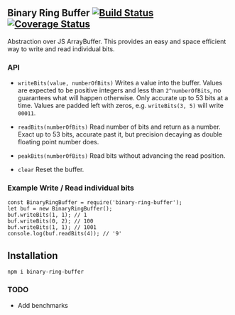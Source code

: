 ## Binary Ring Buffer [![Build Status](https://travis-ci.org/joemccourt/binary-ring-buffer.svg?branch=master)](https://travis-ci.org/joemccourt/binary-ring-buffer) [![Coverage Status](https://coveralls.io/repos/github/joemccourt/binary-ring-buffer/badge.svg?branch=master)](https://coveralls.io/github/joemccourt/binary-ring-buffer?branch=master)

Abstraction over JS ArrayBuffer.  This provides an easy and space efficient way to write and read individual bits.

### API
 * `writeBits(value, numberOfBits)` Writes a value into the buffer.  Values are expected to be positive integers and less than `2^numberOfBits`, no guarantees what will happen otherwise.  Only accurate up to 53 bits at a time.  Values are padded left with zeros, e.g. `writeBits(3, 5)` will write `00011`.

 * `readBits(numberOfBits)` Read number of bits and return as a number.  Exact up to 53 bits, accurate past it, but precision decaying as double floating point number does.

 * `peakBits(numberOfBits)` Read bits without advancing the read position.

 * `clear` Reset the buffer.


### Example Write / Read individual bits

```
const BinaryRingBuffer = require('binary-ring-buffer');
let buf = new BinaryRingBuffer();
buf.writeBits(1, 1); // 1
buf.writeBits(0, 2); // 100
buf.writeBits(1, 1); // 1001
console.log(buf.readBits(4)); // '9'
```

## Installation
`npm i binary-ring-buffer`

### TODO
 * Add benchmarks

